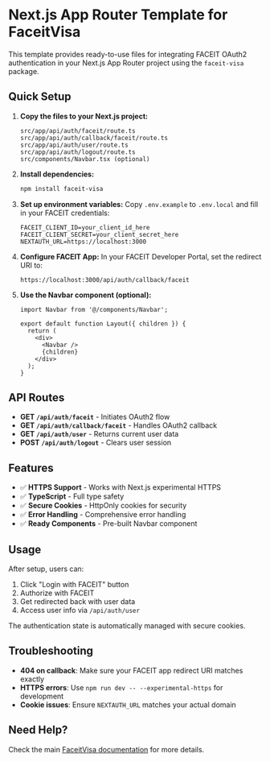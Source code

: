 # Next.js App Router Template for FaceitVisa

This template provides ready-to-use files for integrating FACEIT OAuth2 authentication in your Next.js App Router project using the `faceit-visa` package.

## Quick Setup

1. **Copy the files to your Next.js project:**
   ```
   src/app/api/auth/faceit/route.ts
   src/app/api/auth/callback/faceit/route.ts
   src/app/api/auth/user/route.ts
   src/app/api/auth/logout/route.ts
   src/components/Navbar.tsx (optional)
   ```

2. **Install dependencies:**
   ```bash
   npm install faceit-visa
   ```

3. **Set up environment variables:**
   Copy `.env.example` to `.env.local` and fill in your FACEIT credentials:
   ```env
   FACEIT_CLIENT_ID=your_client_id_here
   FACEIT_CLIENT_SECRET=your_client_secret_here
   NEXTAUTH_URL=https://localhost:3000
   ```

4. **Configure FACEIT App:**
   In your FACEIT Developer Portal, set the redirect URI to:
   ```
   https://localhost:3000/api/auth/callback/faceit
   ```

5. **Use the Navbar component (optional):**
   ```tsx
   import Navbar from '@/components/Navbar';
   
   export default function Layout({ children }) {
     return (
       <div>
         <Navbar />
         {children}
       </div>
     );
   }
   ```

## API Routes

- **GET `/api/auth/faceit`** - Initiates OAuth2 flow
- **GET `/api/auth/callback/faceit`** - Handles OAuth2 callback
- **GET `/api/auth/user`** - Returns current user data
- **POST `/api/auth/logout`** - Clears user session

## Features

- ✅ **HTTPS Support** - Works with Next.js experimental HTTPS
- ✅ **TypeScript** - Full type safety
- ✅ **Secure Cookies** - HttpOnly cookies for security
- ✅ **Error Handling** - Comprehensive error handling
- ✅ **Ready Components** - Pre-built Navbar component

## Usage

After setup, users can:

1. Click "Login with FACEIT" button
2. Authorize with FACEIT
3. Get redirected back with user data
4. Access user info via `/api/auth/user`

The authentication state is automatically managed with secure cookies.

## Troubleshooting

- **404 on callback**: Make sure your FACEIT app redirect URI matches exactly
- **HTTPS errors**: Use `npm run dev -- --experimental-https` for development
- **Cookie issues**: Ensure `NEXTAUTH_URL` matches your actual domain

## Need Help?

Check the main [FaceitVisa documentation](https://github.com/shadiflo/faceit-visa) for more details.